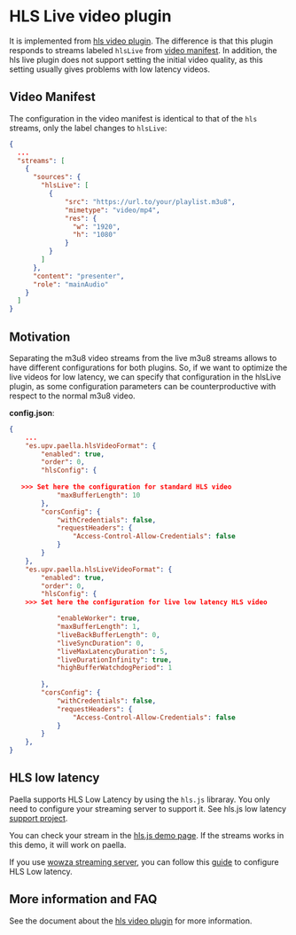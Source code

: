 # HLS Live video plugin

It is implemented from [hls video plugin](hls-video-plugin.md). The difference is that this plugin responds to streams labeled `hlsLive` from [video manifest](video_manifest.md). In addition, the hls live plugin does not support setting the initial video quality, as this setting usually gives problems with low latency videos.

## Video Manifest

The configuration in the video manifest is identical to that of the `hls` streams, only the label changes to `hlsLive`:

```json
{
  ...
  "streams": [
    {
      "sources": {
        "hlsLive": [
          {
	          "src": "https://url.to/your/playlist.m3u8",
	          "mimetype": "video/mp4",
	          "res": {
	            "w": "1920",
	            "h": "1080"
	          }
          }
        ]
      },
      "content": "presenter",
      "role": "mainAudio"
    }
  ]
}
```

## Motivation

Separating the m3u8 video streams from the live m3u8 streams allows to have different configurations for both plugins. So, if we want to optimize the live videos for low latency, we can specify that configuration in the hlsLive plugin, as some configuration parameters can be counterproductive with respect to the normal m3u8 video.

**config.json**:

```json
{
    ...
    "es.upv.paella.hlsVideoFormat": {
        "enabled": true,
        "order": 0,
        "hlsConfig": {
            
   >>> Set here the configuration for standard HLS video
            "maxBufferLength": 10
        },
        "corsConfig": {
            "withCredentials": false,
            "requestHeaders": {
                "Access-Control-Allow-Credentials": false
            }
        }
    },
    "es.upv.paella.hlsLiveVideoFormat": {
        "enabled": true,
        "order": 0,
        "hlsConfig": {
    >>> Set here the configuration for live low latency HLS video

            "enableWorker": true,
            "maxBufferLength": 1,
            "liveBackBufferLength": 0,
            "liveSyncDuration": 0,
            "liveMaxLatencyDuration": 5,
            "liveDurationInfinity": true,
            "highBufferWatchdogPeriod": 1
            
        },
        "corsConfig": {
            "withCredentials": false,
            "requestHeaders": {
                "Access-Control-Allow-Credentials": false
            }
        }
    },
}
```

## HLS low latency

Paella supports HLS Low Latency by using the `hls.js` libraray. You only need to configure your streaming server to support it. See hls.js low latency [support project](https://github.com/video-dev/hls.js/projects/7).

You can check your stream in the [hls.js demo page](https://hls-js.netlify.app/demo/). If the streams works in this demo, it will work on paella.

If you use [wowza streaming server](https://www.wowza.com/), you can follow this [guide](wowza-configure-hls-low-latency.md) to configure HLS Low latency.


## More information and FAQ

See the document about the [hls video plugin](hls-video-plugin.md) for more information.

